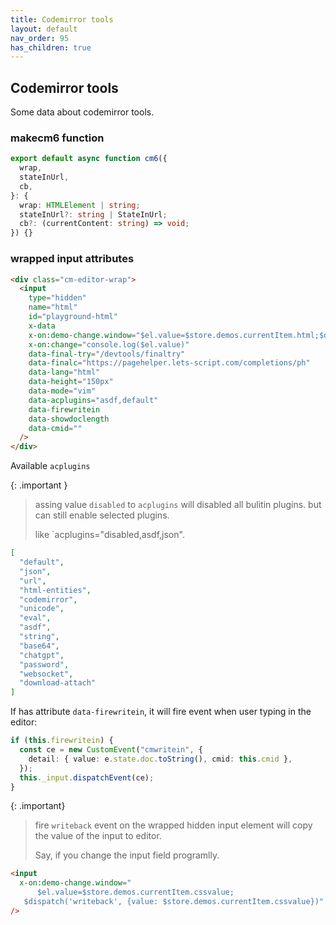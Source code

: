 ```yaml
---
title: Codemirror tools
layout: default
nav_order: 95
has_children: true
---
```


## Codemirror tools

Some data about codemirror tools.

### makecm6 function

```typescript
export default async function cm6({
  wrap,
  stateInUrl,
  cb,
}: {
  wrap: HTMLElement | string;
  stateInUrl?: string | StateInUrl;
  cb?: (currentContent: string) => void;
}) {}
```

### wrapped input attributes

```html
<div class="cm-editor-wrap">
  <input
    type="hidden"
    name="html"
    id="playground-html"
    x-data
    x-on:demo-change.window="$el.value=$store.demos.currentItem.html;$dispatch('writeback', {value: $store.demos.currentItem.html})"
    x-on:change="console.log($el.value)"
    data-final-try="/devtools/finaltry"
    data-finalc="https://pagehelper.lets-script.com/completions/ph"
    data-lang="html"
    data-height="150px"
    data-mode="vim"
    data-acplugins="asdf,default"
    data-firewritein
    data-showdoclength
    data-cmid=""
  />
</div>
```

Available `acplugins`

{: .important }

> assing value `disabled` to `acplugins` will disabled all bulitin plugins. but can still enable selected plugins.
>
> like `acplugins="disabled,asdf,json".

```json
[
  "default",
  "json",
  "url",
  "html-entities",
  "codemirror",
  "unicode",
  "eval",
  "asdf",
  "string",
  "base64",
  "chatgpt",
  "password",
  "websocket",
  "download-attach"
]
```

If has attribute `data-firewritein`, it will fire event when user typing in the editor:

```typescript
if (this.firewritein) {
  const ce = new CustomEvent("cmwritein", {
    detail: { value: e.state.doc.toString(), cmid: this.cmid },
  });
  this._input.dispatchEvent(ce);
}
```

{: .important}

> fire `writeback` event on the wrapped hidden input element will copy the value of the input to editor.
>
> Say, if you change the input field programlly.

```html
<input
  x-on:demo-change.window="
      $el.value=$store.demos.currentItem.cssvalue;
   $dispatch('writeback', {value: $store.demos.currentItem.cssvalue})"
/>
```
